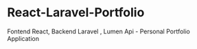 # React-Laravel-Portfolio
 Fontend React, Backend Laravel , Lumen Api - Personal Portfolio Application
